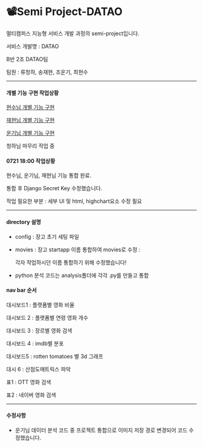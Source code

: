 # 📽Semi Project-DATAO

멀티캠퍼스 지능형 서비스 개발 과정의 semi-project입니다.

서비스 개발명 : DATAO

B반 2조 DATAO팀

팀원 : 류청하, 송재현, 조운기, 최현수

---

#### 개별 기능 구현 작업상황

[현수님 개별 기능 구현](https://github.com/hakdj/teamproject1)

[재현님 개별 기능 구현](https://github.com/Songgplant/teamproject1)

[운기님 개별 기능 구현](https://github.com/woonkiCHO/dashboard)

청하님 마무리 작업 중



#### 0721 18:00 작업상황

현수님, 운기님, 재현님 기능 통합 완료.

통합 후 Django Secret Key 수정했습니다.

작업 필요한 부분 : 세부 UI 및 html, highchart요소 수정 필요

---

#### directory 설명

- config : 장고 초기 세팅 파일

- movies : 장고 startapp 이름 통합하여 movies로 수정 :

  각자 작업하시던 이름 통합하기 위해 수정했습니다! 

- python 분석 코드는 analysis폴더에 각각 .py를 만들고 통합



#### nav bar 순서

대시보드1 : 플랫폼별 영화 비율

대시보드 2 : 플랫폼별 연령 영화 개수

대시보드 3 : 장르별 영화 검색

대시보드 4 : imdb별 분포

대시보드5 : rotten tomatoes 별 3d 그래프

대시 6 : 산점도매트릭스 파악

표1 : OTT 영화 검색

표2 : 네이버 영화 검색

---


#### 수정사항

- 운기님 데이터 분석 코드 중 프로젝트 통합으로 이미지 저장 경로 변경되어 코드 수정했습니다.